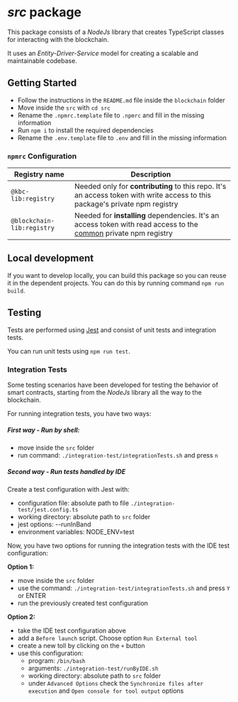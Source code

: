 # _src_ package
This package consists of a _NodeJs_ library that creates TypeScript classes for interacting with the blockchain.

It uses an _Entity-Driver-Service_ model for creating a scalable and maintainable codebase.

## Getting Started
- Follow the instructions in the `README.md` file inside the `blockchain` folder
- Move inside the `src` with `cd src`
- Rename the `.npmrc.template` file to `.npmrc` and fill in the missing information
- Run `npm i` to install the required dependencies
- Rename the `.env.template` file to `.env` and fill in the missing information

### `npmrc` Configuration
| Registry name              | Description                                                                                                                                                                                                     |
|----------------------------|-----------------------------------------------------------------------------------------------------------------------------------------------------------------------------------------------------------------|
| `@kbc-lib:registry`        | Needed only for **contributing** to this repo. It's an access token with write access to this package's private npm registry                                                                                    |
| `@blockchain-lib:registry` | Needed for **installing** dependencies. It's an access token with read access to the [common](https://gitlab-core.supsi.ch/dti-isin/giuliano.gremlich/blockchain/one_lib_to_rule_them_all) private npm registry |

## Local development
If you want to develop locally, you can build this package so you can reuse it in the dependent projects. You can do this by running command `npm run build`.

## Testing
Tests are performed using [Jest](https://jestjs.io/) and consist of unit tests and integration tests.

You can run unit tests using ```npm run test```.

### Integration Tests
Some testing scenarios have been developed for testing the behavior of smart contracts, starting from the _NodeJs_ library all the way to the blockchain.

For running integration tests, you have two ways:

##### First way - Run by shell:
- move inside the `src` folder
- run command: ```./integration-test/integrationTests.sh``` and press `n`

##### Second way - Run tests handled by IDE
Create a test configuration with Jest with:
- configuration file: absolute path to file `./integration-test/jest.config.ts`
- working directory: absolute path to `src` folder
- jest options: --runInBand
- environment variables: NODE_ENV=test

Now, you have two options for running the integration tests with the IDE test configuration:

**Option 1:**
- move inside the `src` folder
- use the command: ```./integration-test/integrationTests.sh``` and press `Y` or ENTER
- run the previously created test configuration

**Option 2:**
- take the IDE test configuration above
- add a `Before launch` script. Choose option `Run External tool`
- create a new toll by clicking on the `+` button
- use this configuration:
    - program: `/bin/bash`
    - arguments: `./integration-test/runByIDE.sh`
    - working directory: absolute path to `src` folder
    - under `Advanced Options` check the `Synchronize files after execution` and `Open console for tool output` options 

